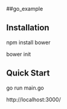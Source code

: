 ##go_example



## Installation

npm install bower

bower init


## Quick Start

go run main.go

http://localhost:3000/

